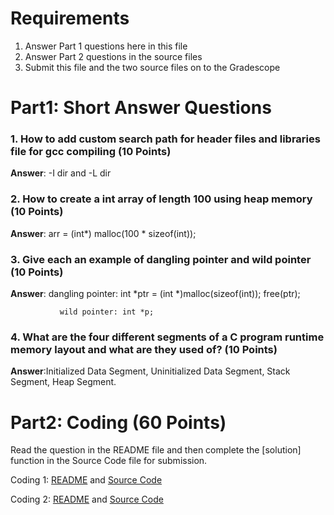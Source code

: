 # Requirements

1. Answer Part 1 questions here in this file
2. Answer Part 2 questions in the source files
3. Submit this file and the two source files on to the Gradescope

# Part1: Short Answer Questions

### 1. How to add custom search path for header files and libraries file for gcc compiling (10 Points)

**Answer**: -I dir and -L dir

### 2. How to create a int array of length 100 using heap memory (10 Points)

**Answer**: arr = (int*) malloc(100 * sizeof(int));

### 3. Give each an example of dangling pointer and wild pointer (10 Points)

**Answer**:    dangling pointer: int *ptr = (int *)malloc(sizeof(int));
                free(ptr);
    
               wild pointer: int *p;
    

### 4. What are the four different segments of a C program runtime memory layout and what are they used of? (10 Points)

**Answer**:Initialized Data Segment, Uninitialized Data Segment, Stack Segment, Heap Segment.

# Part2: Coding  (60 Points)

Read the question in the README file and then complete the [solution] function
in the Source Code file for submission.

Coding 1: [README](coding_1.MD) and [Source Code](coding_1.c)

Coding 2: [README](coding_2.MD) and [Source Code](coding_2.c)
